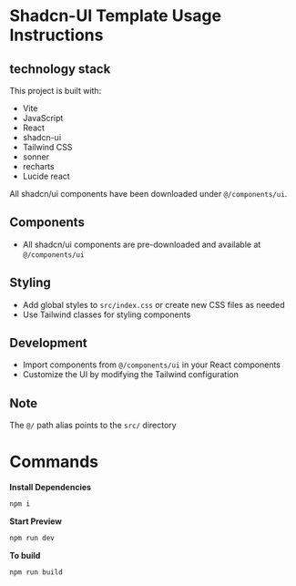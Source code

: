 # Shadcn-UI Template Usage Instructions

## technology stack

This project is built with:

- Vite
- JavaScript
- React
- shadcn-ui
- Tailwind CSS
- sonner
- recharts
- Lucide react
  

All shadcn/ui components have been downloaded under `@/components/ui`.



## Components

- All shadcn/ui components are pre-downloaded and available at `@/components/ui`

## Styling

- Add global styles to `src/index.css` or create new CSS files as needed
- Use Tailwind classes for styling components

## Development

- Import components from `@/components/ui` in your React components
- Customize the UI by modifying the Tailwind configuration

## Note

The `@/` path alias points to the `src/` directory

# Commands

**Install Dependencies**

```bash
npm i
```

**Start Preview**

```bash
npm run dev
```

**To build**

```bash
npm run build
```
